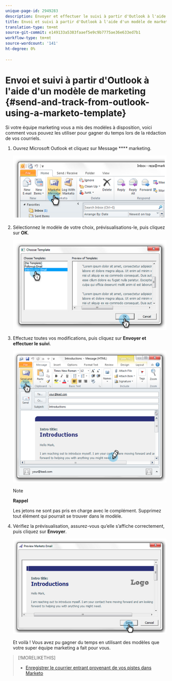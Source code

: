 ```yaml
---
unique-page-id: 2949283
description: Envoyer et effectuer le suivi à partir d'Outlook à l'aide d'un modèle de marketing - Documents marketing - Documentation du produit
title: Envoi et suivi à partir d'Outlook à l'aide d'un modèle de marketing
translation-type: tm+mt
source-git-commit: e149133a5383faaef5e9c9b7775ae36e633ed7b1
workflow-type: tm+mt
source-wordcount: '141'
ht-degree: 0%

---
```



# Envoi et suivi à partir d&#39;Outlook à l&#39;aide d&#39;un modèle de marketing {#send-and-track-from-outlook-using-a-marketo-template}

Si votre équipe marketing vous a mis des modèles à disposition, voici comment vous pouvez les utiliser pour gagner du temps lors de la rédaction de vos courriels.

1. Ouvrez Microsoft Outlook et cliquez sur Message **** marketing.

   ![](assets/image2014-9-23-17-3a8-3a33.png)

1. Sélectionnez le modèle de votre choix, prévisualisations-le, puis cliquez sur **OK**.

   ![](assets/image2014-9-23-17-3a8-3a45.png)

1. Effectuez toutes vos modifications, puis cliquez sur **Envoyer et effectuer le suivi**.

   ![](assets/image2014-9-23-17-3a8-3a58.png)

   >[!NOTE]
   >
   >**Rappel**
   >
   >
   >Les jetons ne sont pas pris en charge avec le complément. Supprimez tout élément qui pourrait se trouver dans le modèle.

1. Vérifiez la prévisualisation, assurez-vous qu’elle s’affiche correctement, puis cliquez sur **Envoyer**.

   ![](assets/image2014-9-23-17-3a9-3a11.png)

   Et voilà ! Vous avez pu gagner du temps en utilisant des modèles que votre super équipe marketing a fait pour vous.

>[!MORELIKETHIS]
>
>* [Enregistrer le courrier entrant provenant de vos pistes dans Marketo](../../../product-docs/marketo-sales-insight/using-msi/log-inbound-mail-from-your-leads-in-marketo.md)

>



